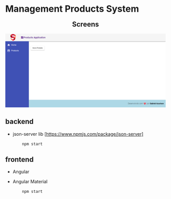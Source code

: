 # Management Products System

<p align="center" >
  <h2 align="center" style="margin-top: 0px;">Screens</h2>
  <img width="704" alt="Products Application - Angular" style="margin: 0 auto" src="https://github.com/gabrielveloso/ProductsCRUD/blob/master/screen.png">  
</p>

## backend
- json-server lib [https://www.npmjs.com/package/json-server]

    ```
        npm start
    ```


## frontend
- Angular
- Angular Material

    ```
        npm start
    ```
